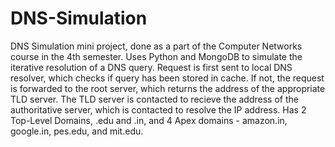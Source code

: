 # DNS-Simulation
DNS Simulation mini project, done as a part of the Computer Networks course in the 4th semester.
Uses Python and MongoDB to simulate the iterative resolution of a DNS query.
Request is first sent to local DNS resolver, which checks if query has been stored in cache. If not, the request is forwarded to the root server, which returns the address of the appropriate TLD server. The TLD server is contacted to recieve the address of the authoritative server, which is contacted to resolve the IP address.
Has 2 Top-Level Domains, .edu and .in, and 4 Apex domains - amazon.in, google.in, pes.edu, and mit.edu.
